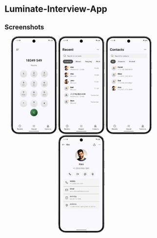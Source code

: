 # Luminate-Interview-App

## Screenshots
<p align="center">
  <img width="30%" height="50%" src="https://github.com/MuhammadAli251018/Luminate-Interview-App/blob/main/screenshsots/Screenshot_Keypad.png?raw=true" />
  <img width="30%" height="50%" src="https://github.com/MuhammadAli251018/Luminate-Interview-App/blob/main/screenshsots/Screenshot_Recent.png?raw=true" />
  <img width="30%" height="50%" src="https://github.com/MuhammadAli251018/Luminate-Interview-App/blob/main/screenshsots/Screenshot_Contacts.png?raw=true" />
  <img width="30%" height="50%" src="https://github.com/MuhammadAli251018/Luminate-Interview-App/blob/main/screenshsots/Screenshot_ContactDetails.png?raw=true" />
</p>